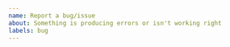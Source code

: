 ```yaml
---
name: Report a bug/issue
about: Something is producing errors or isn't working right
labels: bug
---
```

